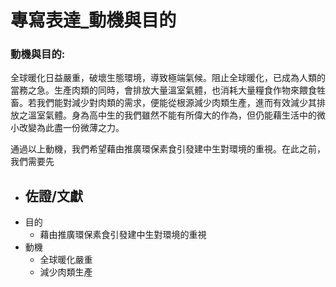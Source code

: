 # 專寫表達_動機與目的
          

### 動機與目的: 

全球暖化日益嚴重，破壞生態環境，導致極端氣候。阻止全球暖化，已成為人類的當務之急。生產肉類的同時，會排放大量溫室氣體，也消耗大量糧食作物來餵食牲畜。若我們能對減少對肉類的需求，便能從根源減少肉類生產，進而有效減少其排放之溫室氣體。身為高中生的我們雖然不能有所偉大的作為，但仍能藉生活中的微小改變為此盡一份微薄之力。

通過以上動機，我們希望藉由推廣環保素食引發建中生對環境的重視。在此之前，我們需要先



- 佐證/文獻
	- 
- 目的
	- 藉由推廣環保素食引發建中生對環境的重視
- 動機
	- 全球暖化嚴重
	- 減少肉類生產